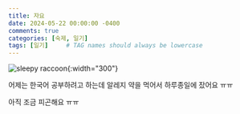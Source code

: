 ```yaml
---
title: 자요
date: 2024-05-22 00:00:00 -0400
comments: true
categories: [숙제, 일기]
tags: [일기]     # TAG names should always be lowercase
---
```


![sleepy raccoon](https://www.shutterstock.com/shutterstock/photos/1149264338/display_1500/stock-photo-the-sleepy-raccoon-1149264338.jpg){:width="300"}

어제는 한국어 공부하려고 하는데 알레지 약을 먹어서 하루종일에 잤어요 ㅠㅠ 

아직 조금 피곤해요 ㅠㅠ 